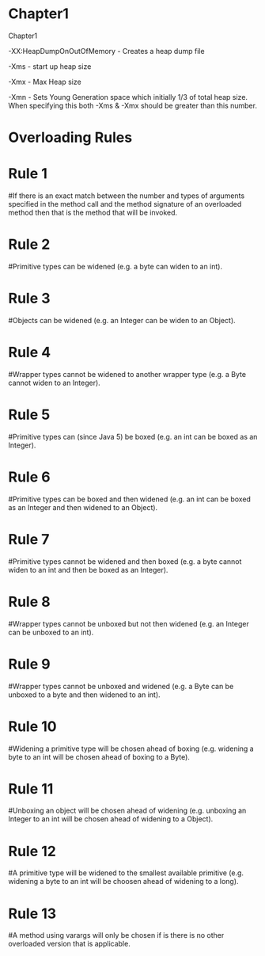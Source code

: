 # Chapter1
Chapter1

-XX:HeapDumpOnOutOfMemory - Creates a heap dump file

-Xms - start up heap size

-Xmx - Max Heap size

-Xmn - Sets Young Generation space which initially 1/3 of total heap size. When specifying this both -Xms & -Xmx should be greater than this number.

# Overloading Rules

# Rule 1 #
#If there is an exact match between the number and types of arguments specified in the method call and the method signature of an overloaded method then that is the method that
 will be invoked.
 # Rule 2 #
#Primitive types can be widened (e.g. a byte can widen to an int).
# Rule 3 #
#Objects can be widened (e.g. an Integer can be widen to an Object).
# Rule 4 #
#Wrapper types cannot be widened to another wrapper type (e.g. a Byte cannot widen to an Integer).
# Rule 5 #
#Primitive types can (since Java 5) be boxed (e.g. an int can be boxed as an Integer).
# Rule 6 #
#Primitive types can be boxed and then widened (e.g. an int can be boxed as an Integer and then widened to an Object).
# Rule 7 #
#Primitive types cannot be widened and then boxed (e.g. a byte cannot widen to an int and then be boxed as an Integer).
# Rule 8 #
#Wrapper types cannot be unboxed but not then widened (e.g. an Integer can be unboxed to an int).
# Rule 9 #
#Wrapper types cannot be unboxed and widened (e.g. a Byte can be unboxed to a byte and then widened to an int).
# Rule 10 #
#Widening a primitive type will be chosen ahead of boxing (e.g. widening a byte to an int will be chosen ahead of boxing to a Byte).
# Rule 11 #
#Unboxing an object will be chosen ahead of widening (e.g. unboxing an Integer to an int will be chosen ahead of widening to a Object).
# Rule 12 #
#A primitive type will be widened to the smallest available primitive (e.g. widening a byte to an int will be choosen ahead of widening to a long).
# Rule 13 #
#A method using varargs will only be chosen if is there is no other overloaded version that is applicable.
